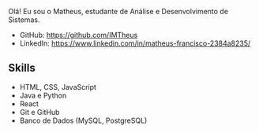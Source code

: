 
Olá! Eu sou o Matheus, estudante de Análise e Desenvolvimento de Sistemas.  

- GitHub: https://github.com/IMTheus  
- LinkedIn: https://www.linkedin.com/in/matheus-francisco-2384a8235/

## Skills
- HTML, CSS, JavaScript  
- Java e Python  
- React  
- Git e GitHub  
- Banco de Dados (MySQL, PostgreSQL)  
